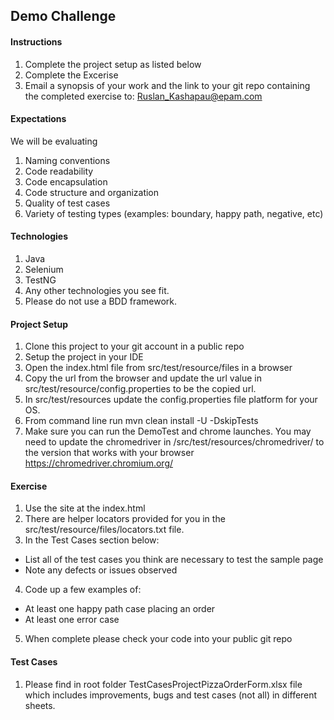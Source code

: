 ## Demo Challenge

#### Instructions

1. Complete the project setup as listed below
2. Complete the Excerise
3. Email a synopsis of your work and the link to your git repo containing the completed exercise to:
   Ruslan_Kashapau@epam.com

#### Expectations

We will be evaluating

1. Naming conventions
2. Code readability
3. Code encapsulation
4. Code structure and organization
5. Quality of test cases
6. Variety of testing types (examples: boundary, happy path, negative, etc)

#### Technologies

1. Java
2. Selenium
3. TestNG
4. Any other technologies you see fit.
5. Please do not use a BDD framework.

#### Project Setup

1. Clone this project to your git account in a public repo
2. Setup the project in your IDE
3. Open the index.html file from src/test/resource/files in a browser
4. Copy the url from the browser and update the url value in src/test/resource/config.properties to
   be the copied url.
5. In src/test/resources update the config.properties file platform for your OS.
6. From command line run mvn clean install -U -DskipTests
7. Make sure you can run the DemoTest and chrome launches. You may need to update the chromedriver
   in /src/test/resources/chromedriver/ to the version that works with your browser
   https://chromedriver.chromium.org/

#### Exercise

1. Use the site at the index.html
2. There are helper locators provided for you in the src/test/resource/files/locators.txt file.
3. In the Test Cases section below:

- List all of the test cases you think are necessary to test the sample page
- Note any defects or issues observed

4. Code up a few examples of:

- At least one happy path case placing an order
- At least one error case

5. When complete please check your code into your public git repo

#### Test Cases

1.  Please find in root folder TestCasesProjectPizzaOrderForm.xlsx file which includes improvements, 
    bugs and test cases (not all) in different sheets.

